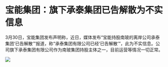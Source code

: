 # 宝能集团：旗下承泰集团已告解散为不实信息

3月30日，宝能集团发布声明称，近日，媒体发布“宝能持股南玻的离岸公司承泰集团‘已告解散’”报道，称“承泰集团有限公司已经‘已告解散’”，此为不实信息。公司旗下承泰集团有限公司作为南玻集团持股主体之一，目前运营等情况一切正常。

![](https://inews.gtimg.com/om_bt/OmhIcNkCi0kEzFJBILRhoVvF6fYIj8AGV-679Bo0JNjN0AA/1000)

